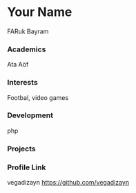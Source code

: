 # Your Name
FARuk Bayram

### Academics
 
 Ata Aöf

### Interests

Footbal, video games

### Development

php 

### Projects

### Profile Link
vegadizayn
https://github.com/vegadizayn